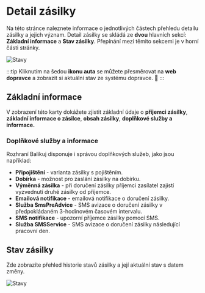 ﻿---
sidebar_position: 1
---

# Detail zásilky

Na této stránce naleznete informace o jednotlivých částech přehledu detailu zásilky a jejich význam. Detail zásilky se skládá ze **dvou** hlavních sekcí: **Základní informace** a **Stav zásilky**.
Přepínání mezi těmito sekcemi je v horní části stránky.


![Stavy](/img/package/overview/package-detail.png)

:::tip
Kliknutím na šedou **ikonu auta** se můžete přesměrovat na **web dopravce** a zobrazit si aktuální stav ze systému dopravce. :eyes:
:::
## Základní informace

V zobrazení této karty dokážete zjistit základní údaje o **příjemci zásilky**, **základní informace o zásilce**, **obsah zásilky**, **doplňkové služby a informace.**


### Doplňkové služby a informace
Rozhraní Balíkuj disponuje i správou doplňkových služeb, jako jsou například: 

- **Připojištění** - varianta zásilky s pojištěním.
- **Dobírka** - možnost pro zaslání zásilky na dobírku.
- **Výměnná zásilka** - při doručení zásilky příjemci zasílatel zajistí vyzvednutí druhé zásilky od příjemce.
- **Emailová notifikace** - emailová notifikace o doručení zásilky.
- **Služba SmsPreAdvice** - SMS avizace o doručení zásilky v předpokládaném 3-hodinovém časovém intervalu.
- **SMS notifikace** - upozorní příjemce zásilky pomocí SMS.
- **Služba SMSService** - SMS avizace o doručení zásilky následující pracovní den.



## Stav zásilky
Zde zobrazíte přehled historie stavů zásilky a její aktuální stav s datem změny.

![Stavy](/img/package/overview/state-history.png)


